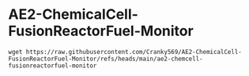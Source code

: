 # AE2-ChemicalCell-FusionReactorFuel-Monitor

<p align="center">

</p>

```
wget https://raw.githubusercontent.com/Cranky569/AE2-ChemicalCell-FusionReactorFuel-Monitor/refs/heads/main/ae2-chemcell-fusionreactorfuel-monitor
```

